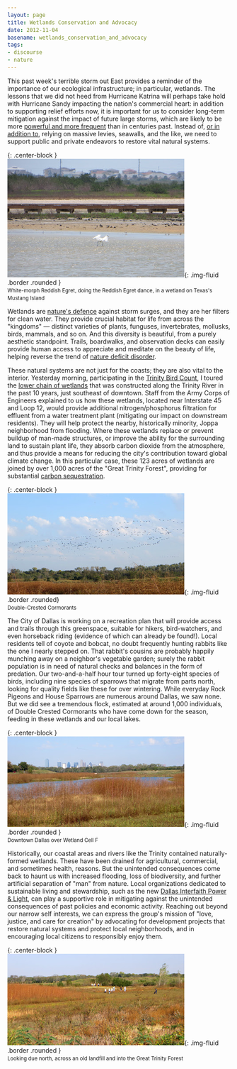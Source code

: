 ```yaml
---
layout: page
title: Wetlands Conservation and Advocacy
date: 2012-11-04
basename: wetlands_conservation_and_advocacy
tags:
- discourse
- nature
---
```


This past week's terrible storm out East provides a reminder of the importance
of our ecological infrastructure; in particular, wetlands. The lessons that we
did not heed from Hurricane Katrina will perhaps take hold with Hurricane Sandy
impacting the nation's commercial heart: in addition to supporting relief
efforts now, it is important for us to consider long-term mitigation against the
impact of future large storms, which are likely to be more <a href=
"http://thinkprogress.org/climate/2012/10/31/1117091/how-does-climate-change-make-hurricanes-like-sandy-more-destructive/?mobile=nc">
powerful and more frequent</a> than in centuries past. Instead of, <a href=
"http://www.nytimes.com/2012/11/04/nyregion/protecting-new-york-city-before-next-time.html?pagewanted=3&_r=0&hp">or
in addition to</a>, relying on massive levies, seawalls, and the like, we need
to support public and private endeavors to restore vital natural systems.

{: .center-block }
![egret](/images/IMG_0075.JPG){: .img-fluid .border .rounded }<br>
<small>White-morph Reddish Egret, doing the Reddish Egret dance, in a wetland on Texas's Mustang
Island</small>

<!--more-->

Wetlands are <a href="http://water.epa.gov/type/wetlands/index.cfm">nature's
defence</a> against storm surges, and they are her filters for clean water. They
provide crucial habitat for life from across the "kingdoms" &mdash; distinct
varieties of plants, funguses, invertebrates, mollusks, birds, mammals, and so
on. And this diversity is beautiful, from a purely aesthetic standpoint. Trails,
boardwalks, and observation decks can easily provide human access to appreciate
and meditate on the beauty of life, helping reverse the trend of <a href=
"http://www.education.com/topic/nature-deficit-disorder/">nature deficit
disorder</a>.

These natural systems are not just for the coasts; they are also vital to the
interior. Yesterday morning, participating in the <a
href="http://www.trinitybirdcount.com/">Trinity Bird Count</a>, I toured the <a
href=
"http://www.trinityrivercorridor.com/flood-control/chain-wet-lands.html">lower
chain of wetlands</a> that was constructed along the Trinity River in the past
10 years, just southeast of downtown. Staff from the Army Corps of Engineers
explained to us how these wetlands, located near Interstate 45 and Loop 12,
would provide additional nitrogen/phosphorus filtration for effluent from a
water treatment plant (mitigating our impact on downstream residents). They will
help protect the nearby, historically minority, Joppa neighborhood from
flooding. Where these wetlands replace or prevent buildup of man-made
structures, or improve the ability for the surrounding land to sustain plant
life, they absorb carbon dioxide from the atmosphere, and thus provide a means
for reducing the city's contribution toward global climate change. In this
particular case, these 123 acres of wetlands are joined by over 1,000 acres of
the "Great Trinity Forest", providing for substantial <a href=
"http://www.nrs.fs.fed.us/niacs/carbon/forests/carbon_sequestration/">carbon
sequestration</a>.

{: .center-block }
![cormorants flying](/images/IMG_0439.JPG){: .img-fluid .border .rounded}<br>
<small>Double-Crested Cormorants</small>

The City of Dallas is working on a recreation plan that will provide access and
trails through this greenspace, suitable for hikers, bird-watchers, and even
horseback riding (evidence of which can already be found!). Local residents tell
of coyote and bobcat, no doubt frequently hunting rabbits like the one I nearly
stepped on. That rabbit's cousins are probably happily munching away on a
neighbor's vegetable garden; surely the rabbit population is in need of natural
checks and balances in the form of predation. Our two-and-a-half hour tour
turned up forty-eight species of birds, including nine species of sparrows that
migrate from parts north, looking for quality fields like these for over
wintering. While everyday Rock Pigeons and House Sparrows are numerous around
Dallas, we saw none. But we did see a tremendous flock, estimated at around
1,000 individuals, of Double Crested Cormorants who have come down for the
season, feeding in these wetlands and our local lakes.

{: .center-block }
![downtown Dallas](/images/IMG_0448.JPG){: .img-fluid .border .rounded }<br>
<small>Downtown Dallas over Wetland Cell F</small>

Historically, our coastal areas and rivers like the Trinity contained
naturally-formed wetlands. These have been drained for agricultural, commercial,
and sometimes health, reasons. But the unintended consequences come back to
haunt us with increased flooding, loss of biodiversity, and further artificial
separation of "man" from nature. Local organizations dedicated to sustainable
living and stewardship, such as the new <a href=
"http://www.dallasinterfaith.org">Dallas Interfaith Power &amp; Light</a>, can
play a supportive role in mitigating against the unintended consequences of past
policies and economic activity. Reaching out beyond our narrow self interests,
we can express the group's mission of "love, justice, and care for creation" by
advocating for development projects that restore natural systems and protect
local neighborhoods, and in encouraging local citizens to responsibly enjoy
them.

{: .center-block }
![looking north](/images/IMG_0451.JPG){: .img-fluid .border .rounded }<br>
<small>Looking due north, across an old landfill and into the Great Trinity Forest</small>
